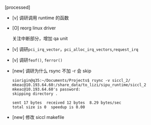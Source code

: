 [processed]

* [v] 调研调用 runtime 的函数

* [O] reorg linux driver

    关注中断部分，增加 qa unit

* [v] 调研`pci_irq_vector`，`pci_alloc_irq_vectors`,`request_irq`

* [v] 调研`feof()`, `ferror()`

* [new] 调研为什么 rsync 不加 -r 会 skip

    ```
    siorigin@q35:~/Documents/Projects$ rsync -v siccl_2/ mkeac@10.193.64.60:/share_data/to_lizi/sipu_runtime/siccl_2
    mkeac@10.193.64.60's password: 
    skipping directory .

    sent 17 bytes  received 12 bytes  8.29 bytes/sec
    total size is 0  speedup is 0.00
    ```

* [new] 修改 siccl makefile


